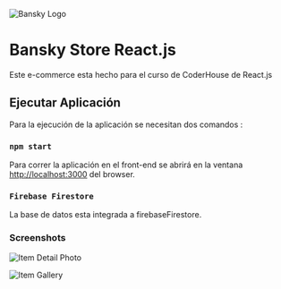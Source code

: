![Bansky Logo](https://darking98.github.io/banskyStore/img/logo.png)

# Bansky Store React.js

Este e-commerce esta hecho para el curso de CoderHouse de React.js

## Ejecutar Aplicación

Para la ejecución de la aplicación se necesitan dos comandos : 

### `npm start`

Para correr la aplicación en el front-end
se abrirá en la ventana [http://localhost:3000](http://localhost:3000) del browser.

### `Firebase Firestore`

La base de datos esta integrada a firebaseFirestore.

### Screenshots

![Item Detail Photo](https://i.ibb.co/PhCPnnt/image.png)

![Item Gallery](https://i.ibb.co/2kz5mPZ/image.png)